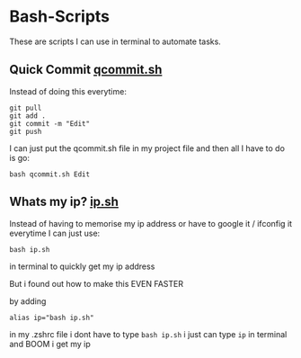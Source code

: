 # Bash-Scripts

These are scripts I can use in terminal to automate tasks.

## Quick Commit [qcommit.sh](https://github.com/FusionSid/Bash-Scripts/blob/main/qcommit.sh)
Instead of doing this everytime:
```
git pull
git add .
git commit -m "Edit"
git push
```

I can just put the qcommit.sh file in my project file and then all I have to do is go:
```
bash qcommit.sh Edit
```

## Whats my ip? [ip.sh](https://github.com/FusionSid/Bash-Scripts/blob/main/ip.sh)
Instead of having to memorise my ip address or have to google it / ifconfig it everytime I can just use:
```
bash ip.sh
```
in terminal to quickly get my ip address

But i found out how to make this EVEN FASTER

by adding
```
alias ip="bash ip.sh"
```
in my .zshrc file 
i dont have to type `bash ip.sh` i just can type `ip` in terminal and BOOM i get my ip
